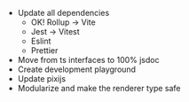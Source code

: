 - Update all dependencies
    - OK! Rollup -> Vite
    - Jest -> Vitest
    - Eslint
    - Prettier
- Move from ts interfaces to 100% jsdoc
- Create development playground
- Update pixijs
- Modularize and make the renderer type safe
